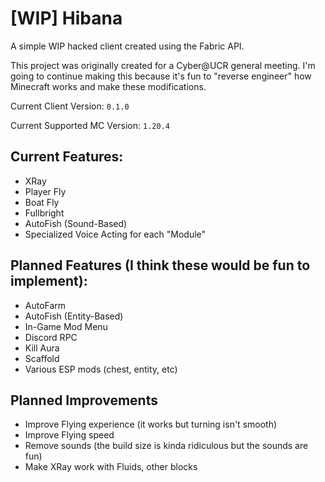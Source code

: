 # [WIP] Hibana

A simple WIP hacked client created using the Fabric API.

This project was originally created for a Cyber@UCR general meeting. I'm going to continue making this because it's fun to "reverse engineer" how Minecraft works and make these modifications.

Current Client Version: `0.1.0`

Current Supported MC Version: `1.20.4`

## Current Features:
- XRay
- Player Fly
- Boat Fly
- Fullbright
- AutoFish (Sound-Based)
- Specialized Voice Acting for each "Module"

## Planned Features (I think these would be fun to implement):
- AutoFarm
- AutoFish (Entity-Based)
- In-Game Mod Menu
- Discord RPC
- Kill Aura
- Scaffold
- Various ESP mods (chest, entity, etc)

## Planned Improvements
- Improve Flying experience (it works but turning isn't smooth)
- Improve Flying speed
- Remove sounds (the build size is kinda ridiculous but the sounds are fun)
- Make XRay work with Fluids, other blocks


